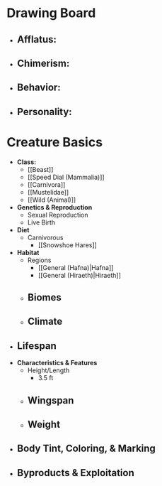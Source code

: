 # Drawing Board
- **Afflatus:**
	- 
- **Chimerism:**
	- 
- **Behavior:**
	- 
- **Personality:**
	- 
# Creature Basics
- **Class:**
	- [[Beast]]
	- [[Speed Dial (Mammalia)]]
	- [[Carnivora]]
	- [[Mustelidae]]
	- [[Wild (Animal)]]
- **Genetics & Reproduction**
	- Sexual Reproduction
	- Live Birth
- **Diet**
	- Carnivorous
		- [[Snowshoe Hares]]
- **Habitat**
	- Regions
		- [[General (Hafna)|Hafna]]
		- [[General (Hiraeth)|Hiraeth]]
	- Biomes
		- 
	- Climate
		- 
- **Lifespan**
	- 
- **Characteristics & Features**
	- Height/Length
		- 3.5 ft
	- Wingspan
		- 
	- Weight
		- 
- **Body Tint, Coloring, & Marking**
	- 
- **Byproducts & Exploitation**
	- 